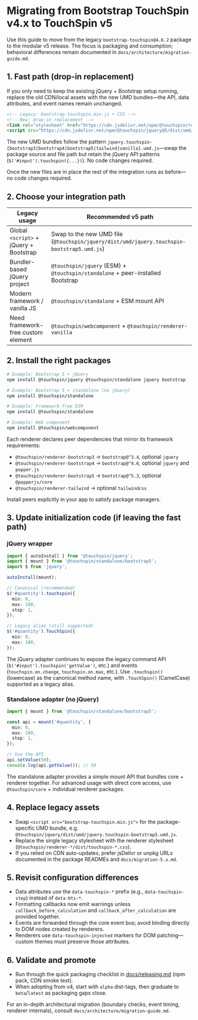 # Migrating from Bootstrap TouchSpin v4.x to TouchSpin v5

Use this guide to move from the legacy `bootstrap-touchspin@4.6.2` package to the modular v5 release. The focus is packaging and consumption; behavioral differences remain documented in `docs/architecture/migration-guide.md`.

## 1. Fast path (drop-in replacement)

If you only need to keep the existing jQuery + Bootstrap setup running, replace the old CDN/local assets with the new UMD bundles—the API, data attributes, and event names remain unchanged.

```html
<!-- Legacy: bootstrap-touchspin.min.js + CSS -->
<!-- New: drop-in replacement -->
<link rel="stylesheet" href="https://cdn.jsdelivr.net/npm/@touchspin/renderer-bootstrap5@5/dist/touchspin-bootstrap5.css">
<script src="https://cdn.jsdelivr.net/npm/@touchspin/jquery@5/dist/umd/jquery.touchspin-bootstrap5.umd.js"></script>
```

The new UMD bundles follow the pattern `jquery.touchspin-{bootstrap3|bootstrap4|bootstrap5|tailwind|vanilla}.umd.js`—swap the package source and file path but retain the jQuery API patterns (`$('#input').touchspin({...})`). No code changes required.

Once the new files are in place the rest of the integration runs as before—no code changes required.

## 2. Choose your integration path

| Legacy usage | Recommended v5 path |
|--------------|---------------------|
| Global `<script>` + jQuery + Bootstrap | Swap to the new UMD file (`@touchspin/jquery/dist/umd/jquery.touchspin-bootstrap5.umd.js`) |
| Bundler-based jQuery project | `@touchspin/jquery` (ESM) + `@touchspin/standalone` + peer-installed Bootstrap |
| Modern framework / vanilla JS | `@touchspin/standalone` + ESM mount API |
| Need framework-free custom element | `@touchspin/webcomponent` + `@touchspin/renderer-vanilla` |

## 2. Install the right packages

```bash
# Example: Bootstrap 5 + jQuery
npm install @touchspin/jquery @touchspin/standalone jquery bootstrap

# Example: Bootstrap 5 + standalone (no jQuery)
npm install @touchspin/standalone

# Example: Framework-free ESM
npm install @touchspin/standalone

# Example: Web component
npm install @touchspin/webcomponent
```

Each renderer declares peer dependencies that mirror its framework requirements:

- `@touchspin/renderer-bootstrap3` → `bootstrap@^3.4`, optional `jquery`
- `@touchspin/renderer-bootstrap4` → `bootstrap@^4.6`, optional `jquery` and `popper.js`
- `@touchspin/renderer-bootstrap5` → `bootstrap@^5.3`, optional `@popperjs/core`
- `@touchspin/renderer-tailwind` → optional `tailwindcss`

Install peers explicitly in your app to satisfy package managers.

## 3. Update initialization code (if leaving the fast path)

### jQuery wrapper

```ts
import { autoInstall } from '@touchspin/jquery';
import { mount } from '@touchspin/standalone/bootstrap5';
import $ from 'jquery';

autoInstall(mount);

// Canonical (recommended)
$('#quantity').touchspin({
  min: 0,
  max: 100,
  step: 1,
});

// Legacy alias (still supported)
$('#quantity').TouchSpin({
  min: 0,
  max: 100,
});
```

The jQuery adapter continues to expose the legacy command API (`$('#input').touchspin('getValue')`, etc.) and events (`touchspin.on.change`, `touchspin.on.max`, etc.). Use `.touchspin()` (lowercase) as the canonical method name, with `.TouchSpin()` (CamelCase) supported as a legacy alias.

### Standalone adapter (no jQuery)

```ts
import { mount } from '@touchspin/standalone/bootstrap5';

const api = mount('#quantity', {
  min: 0,
  max: 100,
  step: 1,
});

// Use the API
api.setValue(50);
console.log(api.getValue()); // 50
```

The standalone adapter provides a simple mount API that bundles core + renderer together. For advanced usage with direct core access, use `@touchspin/core` + individual renderer packages.

## 4. Replace legacy assets

- Swap `<script src="bootstrap-touchspin.min.js">` for the package-specific UMD bundle, e.g. `@touchspin/jquery/dist/umd/jquery.touchspin-bootstrap5.umd.js`.
- Replace the single legacy stylesheet with the renderer stylesheet (`@touchspin/renderer-*/dist/touchspin-*.css`).
- If you relied on CDN auto-updates, prefer jsDelivr or unpkg URLs documented in the package READMEs and `docs/migration-5.x.md`.

## 5. Revisit configuration differences

- Data attributes use the `data-touchspin-*` prefix (e.g., `data-touchspin-step`) instead of `data-bts-*`.
- Formatting callbacks now emit warnings unless `callback_before_calculation` and `callback_after_calculation` are provided together.
- Events are forwarded through the core event bus; avoid binding directly to DOM nodes created by renderers.
- Renderers use `data-touchspin-injected` markers for DOM patching—custom themes must preserve those attributes.

## 6. Validate and promote

- Run through the quick packaging checklist in [docs/releasing.md](docs/releasing.md) (npm pack, CDN smoke test).
- When adopting from v4, start with `alpha` dist-tags, then graduate to `beta`/`latest` as packaging gaps close.

For an in-depth architectural migration (boundary checks, event timing, renderer internals), consult `docs/architecture/migration-guide.md`.
